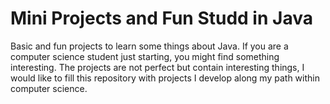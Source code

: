# Mini Projects and Fun Studd in Java

Basic and fun projects to learn some things about Java. If you are a computer science student just starting, you might find something interesting. The projects are not perfect but contain interesting things, I would like to fill this repository with projects I develop along my path within computer science.
